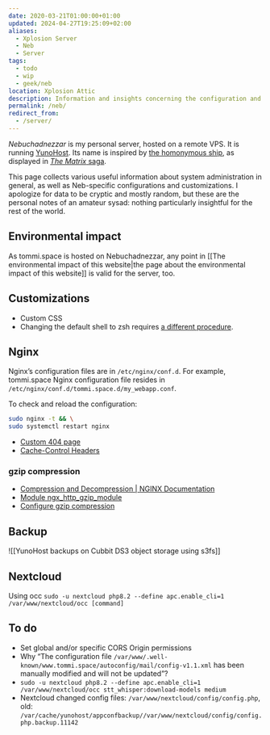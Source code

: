 ```yaml
---
date: 2020-03-21T01:00:00+01:00
updated: 2024-04-27T19:25:09+02:00
aliases:
  - Xplosion Server
  - Neb
  - Server
tags:
  - todo
  - wip
  - geek/neb
location: Xplosion Attic
description: Information and insights concerning the configuration and manteinance of Tommi’s server
permalink: /neb/
redirect_from:
  - /server/
---
```

<cite>Nebuchadnezzar</cite> is my personal server, hosted on a remote VPS. It is running [YunoHost](https://yunohost.org 'YunoHost'). Its name is inspired by [the homonymous ship](https://en.wikipedia.org/wiki/Nebuchadnezzar_(The_Matrix) 'Nebuchadnezzar on Wikipedia'), as displayed in [<cite>The Matrix</cite> saga](https://en.wikipedia.org/wiki/The_Matrix_(franchise) 'The Matrix (franchise) on Wikipedia').

This page collects various useful information about system administration in general, as well as Neb-specific configurations and customizations. I apologize for data to be cryptic and mostly random, but these are the personal notes of an amateur sysad: nothing particularly insightful for the rest of the world.

## Environmental impact

As tommi.space is hosted on Nebuchadnezzar, any point in [[The environmental impact of this website|the page about the environmental impact of this website]] is valid for the server, too.

## Customizations

- Custom CSS
- Changing the default shell to zsh requires [a different procedure](https://forum.yunohost.org/t/tuto-comment-installer-oh-my-zsh-how-to-install-oh-my-zsh '[Tuto] Comment installer Oh My Zsh / How to install Oh My Zsh | YunoHost Forum').

## Nginx

Nginx’s configuration files are in `/etc/nginx/conf.d`. For example, tommi.space Nginx configuration file resides in `/etc/nginx/conf.d/tommi.space.d/my_webapp.conf`.

To check and reload the configuration:

```sh
sudo nginx -t && \
sudo systemctl restart nginx
```

- [Custom 404 page](https://tecmint.com/create-custom-nginx-error-page 'How to Create Custom 404 Error Page in NGINX - Tecmint')
- [Cache-Control Headers](https://howtogeek.com/devops/how-to-configure-cache-control-headers-in-nginx 'How to Configure Cache-Control Headers in NGINX')

### gzip compression

- [Compression and Decompression | NGINX Documentation](https://docs.nginx.com/nginx/admin-guide/web-server/compression/)
- [Module ngx\_http\_gzip\_module](https://nginx.org/en/docs/http/ngx_http_gzip_module.html)
- [Configure gzip compression](https://techrepublic.com/article/how-to-configure-gzip-compression-with-nginx 'How to configure gzip compression with NGINX | TechRepublic')

## Backup

![[YunoHost backups on Cubbit DS3 object storage using s3fs]]

## Nextcloud

Using occ `sudo -u nextcloud php8.2 --define apc.enable_cli=1 /var/www/nextcloud/occ [command]`

## To do

- Set global and/or specific CORS Origin permissions
- Why <q>The configuration file `/var/www/.well-known/www.tommi.space/autoconfig/mail/config-v1.1.xml` has been manually modified and will not be updated</q>?
- `sudo -u nextcloud php8.2 --define apc.enable_cli=1 /var/www/nextcloud/occ stt_whisper:download-models medium`
- Nextcloud changed config files: `/var/www/nextcloud/config/config.php`, old: `/var/cache/yunohost/appconfbackup//var/www/nextcloud/config/config.php.backup.11142`
